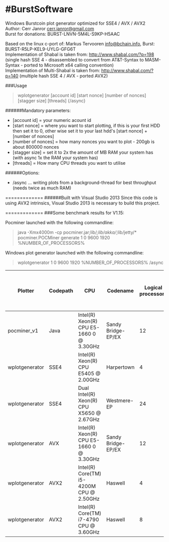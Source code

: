 #BurstSoftware
=============
Windows Burstcoin plot generator optimized for SSE4 / AVX / AVX2<br>
Author: Cerr Janror <cerr.janror@gmail.com><br>
Burst for donations: BURST-LNVN-5M4L-S9KP-H5AAC<br>

Based on the linux c-port of: Markus Tervooren <info@bchain.info>, Burst: BURST-R5LP-KEL9-UYLG-GFG6T<br>
Implementation of Shabal is taken from: http://www.shabal.com/?p=198 (single hash SSE 4 - disassembled to convert from AT&T-Syntax to MASM-Syntax - ported to Microsoft x64 calling convention)<br>
Implementation of Multi-Shabal is taken from: http://www.shabal.com/?p=140 (multiple hash SSE 4 / AVX - ported AVX2)<br>

###Usage
> wplotgenerator [account id] [start nonce] [number of nonces] [stagger size] [threads] {/async}

######Mandatory parameters:

* [account id] = your numeric acount id<br>
* [start nonce] = where you want to start plotting, if this is your first HDD then set it to 0, other wise set it to your last hdd's [start nonce] + [number of nonces]<br>
* [number of nonces] = how many nonces you want to plot - 200gb is about 800000 nonces<br>
* [stagger size] = set it to 2x the amount of MB RAM your system has (with async 1x the RAM your system has)<br>
* [threads] = How many CPU threads you want to utilise<br>

######Options:

* /async ... writing plots from a background-thread for best throughput (needs twice as much RAM)<br>
         
=============
######Built with Visual Studio 2013
Since this code is using AVX2 intrinsics, Visual Studio 2013 is necessary to build this project.

=============
###Some benchmark results for V1.15:

Pocminer launched with the following commandline: 
>  java -Xmx4000m -cp pocminer.jar;lib/*;lib/akka/*;lib/jetty/* pocminer.POCMiner generate 1 0 9600 1920 %NUMBER_OF_PROCESSORS%
  
Windows plot generator launched with the following commandline:
>  wplotgenerator 1 0 9600 1920 %NUMBER_OF_PROCESSORS% /async

Plotter         |  Codepath  |  CPU                                        |  Codename            |  Logical processors  |  Total average nonces per minute  |  Average nonces per thread per minute
----------------|------------|---------------------------------------------|----------------------|----------------------|-----------------------------------|--------------------------------------
pocminer_v1     |  Java      |  Intel(R) Xeon(R) CPU E5-1660 0 @ 3.30GHz   |  Sandy Bridge-EP/EX  |  12                  |    2'048                          |     170,67
wplotgenerator  |  SSE4      |  Intel(R) Xeon(R) CPU E5405 @ 2.00GHz       |  Harpertown          |   4                  |    2'411                          |     602,75
wplotgenerator  |  SSE4      |  Dual Intel(R) Xeon(R) CPU X5650 @ 2.67GHz  |  Westmere-EP         |  24                  |   15'200                          |     633,33
wplotgenerator  |  AVX       |  Intel(R) Xeon(R) CPU E5-1660 0 @ 3.30GHz   |  Sandy Bridge-EP/EX  |  12                  |   15'144                          |   1'262,00
wplotgenerator  |  AVX2      |  Intel(R) Core(TM) i5-4200M CPU @ 2.50GHz   |  Haswell             |   4                  |    7'830                          |   1'957.50
wplotgenerator  |  AVX2      |  Intel(R) Core(TM) i7-4790 CPU @ 3.60GHz    |  Haswell             |   8                  |   20'233                          |   2'529.13
